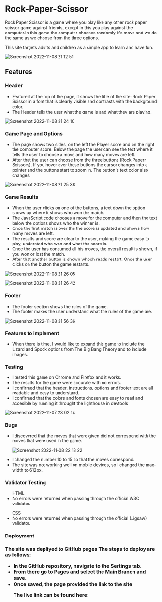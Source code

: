 # Rock-Paper-Scissor

Rock Paper Scissor is a game where you play like any other rock paper scissor game against friends, except in this you play against the computer.In this game the computer chooses randomly it's move and we do the same as we choose from the three options.

This site targets adults and children as a simple app to learn and have fun.

![Screenshot 2022-11-08 21 12 51](https://user-images.githubusercontent.com/112749480/200667458-8b634970-c04d-4ca4-a188-2211b165de50.png)

<h2>Features</h2>

<h3>Header</h3>

<ul>
<li>Featured at the top of the page, it shows the title of the site: Rock Paper Scissor in a font that is clearly visible and contrasts with the background color.</li>
<li>The Header tells the user what the game is and what they are playing.</li>
</ul>

![Screenshot 2022-11-08 21 24 10](https://user-images.githubusercontent.com/112749480/200668352-0ca1c441-16cb-4b61-a082-55e5540e4910.png)

<h3>Game Page and Options</h3>

<ul>
<li>The page shows two sides, on the left the Player score and on the right the computer score. Below the page the user can see the text where it tells the user to choose a move and how many moves are left.</li>
<li>After that the user can choose from the three buttons (Rock Paperr Scissors). If you hover over these buttons the cursor changes into a pointer and the buttons start to zoom in. The button's text color also changes.</li>  
</ul>

![Screenshot 2022-11-08 21 25 38](https://user-images.githubusercontent.com/112749480/200670670-b4a65c60-b240-4cc2-bf3f-aa9350f78d29.png)

<h3>Game Results</h3>

<ul>
<li>When the user clicks on one of the buttons, a text down the option shows up where it shows who won the match.</li>
<li>The JavaScript code chooses a move for the computer and then the text below the options shows who the winner is.</li>
<li>Once the first match is over the the score is updated and shows how many moves are left.</li>
<li>The results and score are clear to the user, making the game easy to play, understad who won and what the score is.</li>
<li>Once the user has consumed all his moves, the overall result is shown, if you won or lost the match.</li>
<li>After that another button is shown whoch reads restart. Once the user clicks on the button the game restarts.</li>
</ul>

![Screenshot 2022-11-08 21 26 05](https://user-images.githubusercontent.com/112749480/200673052-e51b1e8b-524f-401b-b677-c1a0dd1072bd.png)

![Screenshot 2022-11-08 21 26 42](https://user-images.githubusercontent.com/112749480/200673215-694e7a35-d37a-4a77-8866-1dad4fd2c07d.png)

<h3>Footer</h3>

<ul>
<li>The footer section shows the rules of the game.</li>
<li>The footer makes the user understand what the rules of the game are.</li>
</ul>

![Screenshot 2022-11-08 21 56 36](https://user-images.githubusercontent.com/112749480/200674257-3d72ac8c-1e86-4395-9215-a1c1c06f74fa.png)

<h3>Features to implement</h3>

<ul>
<li>When there is time, I would like to expand this game to include the Lizard and Spock options from <action>The Big Bang Theory</action> and to include images.</li>
</ul>

<h3>Testing</h3>

<ul>
<li>I tested this game on Chrome and Firefox and it works.</li>
<li>The results for the game were accurate with no errors.</li>
<li>I confirmed that the header, instructions, options and footer text are all readable and easy to understand.</li>
<li>I confirmed that the colors and fonts chosen are easy to read and accesible by running it throught the lighthouse in devtools</li>
</ul>

![Screenshot 2022-11-07 23 02 14](https://user-images.githubusercontent.com/112749480/200676421-14df3e1c-2bb5-439f-b7e6-58e3f07d2787.png)

<h3>Bugs</h3>

<ul>
<li>I discovered that the moves that were given did not correspond with the moves that were used in the game.</li>
  
  ![Screenshot 2022-11-08 22 18 22](https://user-images.githubusercontent.com/112749480/200677537-bd21404a-1fbf-4a2c-9fac-5b289e3fd799.png)
  
<li>I changed the number 10 to 15 so that the moves correspond.</li>
<li>The site was not working well on mobile devices, so I changed the max-width to 612px.</li>
</ul>

<h3>Validator Testing</h3>

<ul>HTML
<li>No errors were returned when passing through the official W3C validator.</li>
</ul>

<ul>CSS
<li>No errors were returned when passing through the official (Jigsaw) validator.</li>
</ul>

<h3>Deployment<h3>
  
<p>The site was depliyed to GitHub pages The steps to deploy are as follows:</p>
 
<ul>
<li>In the GitHub repository, navigate to the Sertings tab.</li>
<li>From there go to <action>Pages</action> and select the Main Branch and save.</li>
<li>Once saved, the page provided the link to the site.</li>
  
The live link can be found here: <p></p>
</ul>
